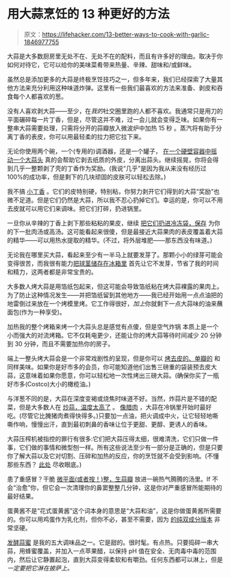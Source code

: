 # 用大蒜烹饪的 13 种更好的方法

> 原文：<https://lifehacker.com/13-better-ways-to-cook-with-garlic-1846977755>

大蒜是大多数厨房里无处不在、无处不在的配料，而且有许多好的理由。取决于你如何对待它，它可以给你的美味菜肴带来热量、辛辣、甜味和/或鲜味。

虽然总是添加更多的大蒜是终极烹饪技巧之一，但多年来，我们已经探索了大量其他方法来充分利用这种味道炸弹。这里有一些我们最喜欢的方法来准备、剥皮和吞食每个人都喜欢的葱。

没有人喜欢剥大蒜——至少，在*我的*社交圈里跑的人都不喜欢。我通常只是用刀的平面碾碎每一片丁香，但是，尽管这并不难，过一会儿就会变得乏味。如果你有一整串大蒜需要处理，只需将分开的蒜瓣放入微波炉中加热 15 秒 。蒸汽将有助于分离丁香的表皮，你可以用最轻柔的拉力把它拉下来。

无论你使用两个碗，一个(专用的)调酒器，还是一个罐子， [在一个硬壁容器中摇动一个大蒜头](https://lifehacker.com/how-to-peel-a-head-of-garlic-in-10-seconds-with-two-bow-5844865) 真的会帮助它剥去纸质的外皮，分离出蒜头。继续摇晃，你将会得到几乎一整颗剥了壳的丁香作为奖励。(我说“几乎”是因为我从来没有经历过 100%的成功率，但是剩下的几块顽固的皮肤可以轻松去除。)

我不搞 [小丁香](https://lifehacker.com/save-tiny-garlic-cloves-for-stock-1846173496) 。它们的皮特别硬，特别粘，你努力剥开它们得到的大蒜“奖励”也微不足道。但是它们仍然是大蒜，所以我不忍心扔掉它们。幸运的是，你可以不用去皮就可以用它们来调味。把它们打碎，扔进锅里。

一旦你从辛辣的丁香上剥下那些粘粘的果皮，继续 [把它们扔进冷冻袋，保存](https://lifehacker.com/use-papery-garlic-skins-to-give-broth-big-flavor-1797726954) 为你的下一批肉汤或高汤。这可能看起来很傻，但是最接近大蒜果肉的表皮覆盖着大蒜的精华——可以用热水提取的精华。(不过，将外层堆肥——那东西没有味道。)

无论我在哪里买大蒜，看起来至少有一半马上就要发芽了。那颗小小的绿芽可能会变得很苦，而我很有能力[把球茎储存在冰箱里](https://lifehacker.com/the-easiest-way-to-keep-your-garlic-from-spouting-1846781031) 首先让它不发芽，节省了我的时间和精力，这两者都是非常宝贵的。

大多数人烤大蒜是用箔纸包起来，但这可能会导致箔纸粘在烤大蒜裸露的果肉上。为了防止这种情况发生——并把箔纸留到其他地方——我已经开始用一点点油把的地雷倒过来放在一个烤模里烤。它工作得很好，*加上*你就剩下一点大蒜味的油来蘸面包(作为一种享受)。

加热我的整个烤箱来烤一个大蒜头总是感觉有点傻，但是空气炸锅 本质上是一个小而强大的对流烤箱。它不仅耗电更少，还能让你的烤大蒜等待时间减少 20 分钟到 30 分钟，而且不需要加热你的房子。

端上一整头烤大蒜会是一个非常戏剧性的呈现，但是你可以 [烤去皮的、单瓣的](https://lifehacker.com/the-case-for-peeling-garlic-before-you-roast-it-1846976856) 和同样美味。如果你是好市多的会员，你可能知道他们出售三磅重的袋装预去皮大蒜，这意味着如果你愿意，你可以轻松地一次性烤出三磅大蒜。(确保你买了一瓶好市多(Costco)大小的橄榄油。)

与洋葱不同的是，大蒜在深度变褐或烧焦时味道不好。当然，炸蒜片是不错的配菜，但是大多数人在 [炒蒜，温度太高了](https://lifehacker.com/youre-probably-overcooking-your-garlic-1834395013) 。 [像腊肉](https://lifehacker.com/the-secret-to-great-bacon-is-a-cold-pan-1829171657) ，大蒜在冷锅里开始时最好吃。(尽管它比腌猪肉煮得快得多。)只要加一点油，把火调成中火，让它轻轻地嘶嘶作响，慢慢出汗，直到最初刺鼻的香味让位于更甜、更醇、更诱人的香味。

大蒜压榨机被指控的罪行有很多:它们把大蒜压得太细，很难清洗，它们只做一件事，它们做的事情和微型刨一样。所有这些说法至少有一部分是正确的，但是只要你了解大蒜以及它对切割、压碎和加热的反应，你的烹饪就不会受到影响。(不懂那些东西？ [此处](https://lifehacker.com/garlic-presses-are-fine-actually-1846913514) 尽收眼底。)

患了重感冒？干脆 [微平面(或者按！)整，生蒜瓣](https://lifehacker.com/soothe-a-cold-by-grating-raw-garlic-into-your-soup-1834889638) 放进一碗热气腾腾的汤里。If 不会“治愈”你，但它会一次清理你的鼻窦整整几分钟，这是你对严重感冒所能期待的最好结果。

蛋黄酱不是“花式蛋黄酱”这个词本身的意思是“大蒜和油”，这是你做蛋黄酱所需要的。你可以用鸡蛋作为乳化剂，但你不必，甚至不需要，因为 [的纯双成分版本](https://lifehacker.com/aioli-is-not-fancy-mayonnaise-1829347023) 非常坚硬。

[发酵蒜蜜](https://lifehacker.com/make-fermented-garlic-honey-with-just-three-ingredients-1792567207) 是我的五大调味品之一。它是甜的。很时髦。有点热。只要捣碎一串大蒜，用蜂蜜覆盖，并加入一点苹果醋，以保持 pH 值在安全、无肉毒中毒的范围内，然后让它静置起泡，直到大蒜变得柔软和有嚼劲。任何东西都可以淋上，但是*一定要把它淋在披萨上。*